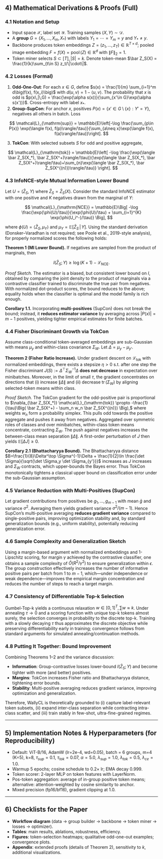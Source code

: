 ## 4) Mathematical Derivations & Proofs (Full)

### 4.1 Notation and Setup

* Input space $\mathcal{X}$, label set $\mathcal{Y}$. Training samples $(X,Y) \sim \mathcal{D}$.
* A **group** $G = (X_1,\dots,X_m, X_*)$ with labels $Y_1=\cdots=Y_m=y$ and $Y_* \neq y$.
* Backbone produces token embeddings $Z = (z_1,\dots,z_T)\in\mathbb{R}^{T\times d}$; pooled image embedding $F = f(X) = \operatorname{pool}(Z) \in \mathbb{R}^{d}$ with $\|F\|_2=1$.
* Token miner selects $S\subset[T], |S|=k$. Denote token-mean $\bar Z_S(X) = \frac{1}{k}\sum_{t\in S} z_t/\|\cdot\|$.

### 4.2 Losses (Formal)

1. **Odd-One-Out**: For each $x\in G$, define $s(x) = \frac{1}{m} \sum_{i=1}^m d\big(f(x), f(x_i)\big)$ with $d(u,v)=1-\langle u,v\rangle$. The probability that $x$ is odd is $p(x\,|\,G) = \frac{\exp(\alpha s(x))}{\sum_{x'\in G}\exp(\alpha s(x'))}$. Cross-entropy with label $x_*$.
2. **Group-SupCon**: For anchor $x$, positives $P(x)=\{x'\in G\setminus\{x\}: Y'=Y\}$, negatives all others in batch. Loss

$$
\mathcal{L}_{\mathrm{sup}} = \mathbb{E}\left[-\log \frac{\sum_{p\in P(x)} \exp(\langle f(x), f(p)\rangle/\tau)}{\sum_{a\neq x}\exp(\langle f(x), f(a)\rangle/\tau)}\right].
$$

3. **TokCon**: With selected subsets $S$ for odd and positive aggregate,

$$
\mathcal{L}_{\mathrm{tok}} = \mathbb{E}\left[ -\log \frac{\exp(\langle \bar Z_S(X_*), \bar Z_S(X^+)\rangle/\tau)}{\exp(\langle \bar Z_S(X_*), \bar Z_S(X^+)\rangle/\tau)+\sum_{n}\exp(\langle \bar Z_S(X_*), \bar Z_S(X^{(n)})\rangle/\tau)} \right].
$$

### 4.3 InfoNCE-style Mutual Information Lower Bound

Let $U=(\bar Z_S, Y)$ where $\bar Z_S = \bar Z_S(X)$. Consider the standard InfoNCE estimator with one positive and $K$ negatives drawn from the marginal of $Y$:

$$
\mathcal{L}_{\mathrm{NCE}} = \mathbb{E}\Big[ -\log \frac{\exp(\phi(U)/\tau)}{\exp(\phi(U)/\tau) + \sum_{i=1}^{K} \exp(\phi(U_i^-)/\tau)} \Big],
$$

where $\phi(U)=\langle \bar Z_S, \mu_Y\rangle$ and $\mu_Y = \mathbb{E}[\bar Z_S\,|\,Y]$. Using the standard derivation (Donsker–Varadhan is not required; see Poole et al., 2019-style analysis), for properly normalized scores the following holds:

**Theorem 1 (MI Lower Bound).** If negatives are sampled from the product of marginals, then

$$
I(\bar Z_S; Y) \ge \log(K+1) - \mathcal{L}_{\mathrm{NCE}}.
$$

*Proof Sketch.* The estimator is a biased, but consistent lower bound on $I$, obtained by comparing the joint density to the product of marginals via a contrastive classifier trained to discriminate the true pair from negatives. With normalized dot-product scores, the bound reduces to the above; equality holds when the classifier is optimal and the model family is rich enough.

**Corollary 1.1.** Incorporating **multi-positives** (SupCon) does not break the bound; instead, it **reduces estimator variance** by averaging across $|P(x)|=m-1$ positives, yielding tighter empirical estimates for finite batches.

### 4.4 Fisher Discriminant Growth via TokCon

Assume class-conditional token-averaged embeddings are sub-Gaussian with means $\mu_y$ and within-class covariance $\Sigma_W$. Let $\Delta = \mu_y - \mu_{y'}$.

**Theorem 2 (Fisher Ratio Increase).** Under gradient descent on $\mathcal{L}_{\mathrm{tok}}$ with normalized embeddings, there exists a stepsize $\eta>0$ s.t. after one step the Fisher discriminant $J( S ) := \Delta^\top \Sigma_W^{-1} \Delta$ **does not decrease** in expectation over minibatches. Moreover, in the limit of small $\tau$, the gradient concentrates on directions that (i) increase $\|\Delta\|$ and (ii) decrease $\operatorname{tr}(\Sigma_W)$ by aligning selected-token means within class.

*Proof Sketch.* The TokCon gradient for the odd-positive pair is proportional to $\nabla_{\bar Z_S(X_*)} \mathcal{L}_{\mathrm{tok}} \propto -\frac{1}{\tau}\Big( \bar Z_S(X^+) - \sum_n w_n \bar Z_S(X^{(n)}) \Big),$ where weights $w_n$ form a probability simplex. This pulls odd towards the positive aggregate and pushes it away from negatives. Aggregated over symmetric roles of classes and over minibatches, within-class token means concentrate, contracting $\Sigma_W$. The push against negatives increases the between-class mean separation $\|\Delta\|$. A first-order perturbation of $J$ then yields $\mathbb{E}[\Delta J] \ge 0$.

**Corollary 2.1 (Bhattacharyya Bound).** The Bhattacharyya distance $B=\frac{1}{8}\Delta^\top \Sigma^{-1}\Delta + \frac{1}{2}\ln \frac{\det \Sigma}{\sqrt{\det \Sigma_y \det \Sigma_{y'}}}$ increases as $J$ increases and $\Sigma_W$ contracts, which upper-bounds the Bayes error. Thus TokCon monotonically tightens a classical upper bound on classification error under the sub-Gaussian assumption.

### 4.5 Variance Reduction with Multi-Positives (SupCon)

Let gradient contributions from positives be $g_1,\dots,g_{m-1}$ with mean $\bar g$ and variance $\sigma^2$. Averaging them yields gradient variance $\sigma^2/(m-1)$. Hence SupCon’s multi-positive averaging **reduces gradient variance** compared to single-positive pairs, improving optimization stability and, by standard generalization bounds (e.g., uniform stability), potentially reducing generalization error.

### 4.6 Sample Complexity and Generalization Sketch

Using a margin-based argument with normalized embeddings and 1-Lipschitz scoring, for margin $\gamma$ achieved by the contrastive classifier, one obtains a sample complexity of $\tilde{O}(R^2/\gamma^2)$ to ensure generalization within $\epsilon$. The group construction effectively increases the number of informative positive pairs per batch from 1 to $m-1$, which—under independence or weak dependence—improves the empirical margin concentration and reduces the number of steps to reach a target margin.

### 4.7 Consistency of Differentiable Top-k Selection

Gumbel-Top-k yields a continuous relaxation $w\in[0,1]^T, \sum w\approx k$. Under annealing $\tau\to 0$ and a scoring function with unique top-k tokens almost surely, the selection converges in probability to the discrete top-k. Training with a slowly decaying $\tau$ thus approximates the discrete objective while preserving differentiability early in training; convergence follows from standard arguments for simulated annealing/continuation methods.

### 4.8 Putting It Together: Bound Improvement

Combining Theorems 1–2 and the variance discussion:

* **Information**: Group-contrastive losses lower-bound $I(\bar Z_S;Y)$ and become tighter with more (and better) positives.
* **Margins**: TokCon increases Fisher ratio and Bhattacharyya distance, tightening error bounds.
* **Stability**: Multi-positive averaging reduces gradient variance, improving optimization and generalization.

Therefore, WallyCL is theoretically grounded to (i) capture label-relevant token subsets, (ii) expand inter-class separation while contracting intra-class scatter, and (iii) train stably in few-shot, ultra-fine-grained regimes.

---

## 5) Implementation Notes & Hyperparameters (for Reproducibility)

* Default: ViT-B/16, AdamW (lr=2e-4, wd=0.05), batch = 6 groups, m=4 (K=5), k=8, $\tau_{sup}=0.1$, $\tau_{tok}=0.07$, $\alpha=5.0$, $\lambda_{sup}=1.0$, $\lambda_{tok}=0.5$, $\lambda_{ce}=1.0$.
* Warmup 5 epochs; cosine schedule to 0.2× lr; EMA decay 0.999.
* Token scorer: 2-layer MLP on token features with LayerNorm.
* Pos-token aggregation: average of in-group positive token means; alternative: attention-weighted by cosine similarity to anchor.
* Mixed precision (fp16/bf16), gradient clipping at 1.0.

---

## 6) Checklists for the Paper

* **Workflow diagram** (data → group builder → backbone → token miner → losses → optimizer).
* **Tables**: main results, ablations, robustness, efficiency.
* **Figures**: token-selection heatmaps; qualitative odd-one-out examples; convergence plots.
* **Appendix**: extended proofs (details of Theorem 2), sensitivity to $k$, additional visualizations.
